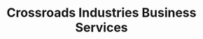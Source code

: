 ---
title: "Crossroads Industries Business Services"
url: /gaylord/crossroads-industries-business-services/
shop: copyshop
---